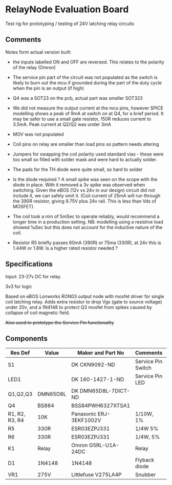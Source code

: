 # RelayNode Evaluation Board

Test rig for prototyping / testing of 24V latching relay circuits

## Comments

Notes form actual version built:

- the inputs labelled ON and OFF are reversed. This relates to the polarity of the relay (Omron)

- The service pin part of the circuit was not populated as the switch is likely to burn out the mcu if grounded during the part of the duty cycle when the pin is an output (if high)

- Q4 was a SOT23 on the pcb, actual part was smaller SOT323

- We did not measure the output current at the mcu pins, however SPICE modelling shows a peak of 9mA at switch on at Q4, for a brief period. It may be safer to use a small gate resistor, 150R reduces current to 3.5mA.
  Peak current at Q2/Q2 was under 3mA

- MOV was not populated

- Coil pins on relay are smaller than load pins so pattern needs altering

- Jumpers for swapping the coil polarity used standard vias - these were too small so filled with solder mask and were hard to actually solder.

- The pads for the TH diode were quite small, so hard to solder

- Is the diode required ? A small spike was seen on the scope with the diode in place. With it removed a 3v spike was observed when switching. Given the eBOS (12v vs 24v in our design) circuit did not include it, we can safely omit it. (Coil current of 25mA will run through the 390R resistor, giving 9.75V plus 24v rail. This is less than Vds of MOSFET).

- The coil took a min of 5mSec to operate reliably, would recommend a longer time in a production setting. NB: modelling using a resistive load showed 1uSec but this does not account for the inductive nature of the coil.

- Resistor R5 briefly passes 60mA (390R) or 75ma (330R), at 24v this is 1.44W or 1.8W. Is a higher rated resistor needed ?

## Specifications

Input: 23-27v DC for relay. 

3v3 for logic

Based on eBOS Lonworks RON03 output node with mosfet driver for single coil latching relay. Adds extra resistor to drop Vgs (gate to source voltage) under 20v, and a 1N4148 to protect Q3 mosfet from spikes caused by collapse of coil magnetic field.

~~Also used to prototype the Service Pin functionality~~

## Components

| Res Def        | Value    | Maker and Part No       | Comments           | Footprint        |
| -------------- | -------- | ----------------------- | ------------------ | ---------------- |
| S1             |          | DK CKN9092-ND           | Service Pin Switch | CK_PTS645SL50-2  |
| LED1           |          | DK 160-1427-1-ND        | Service Pin LED    | LED-0805         |
| Q1,Q2,Q3       | DMN65D8L | DK DMN65D8L-7DICT-ND    |                    | SOT23            |
| Q4             | BS884    | BSS84PWH6327XTSA1       |                    | SOT23            |
| R1, R2, R3, R4 | 10K      | Panasonic ERJ-3EKF1002V | 1/10W, 1%          | 0603             |
| R5             | 330R     | ESR03EZPJ331            | 1/4W 5%            | 0603             |
| R6             | 330R     | ESR03EZPJ331            | 1/4W, 5%           | 0603             |
| K1             | Relay    | Omron G5RL-U1A-24DC     | Relay              | G5RL-U1A         |
| D1             | 1N4148   | 1N4148                  | Flyback diode      | 8mm through hole |
| VR1            | 275V     | Littlefuse V275LA4P     | Snubber            | V275LA4P         |
